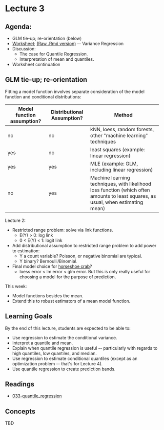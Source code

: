 # Lecture 3

## Agenda:

- GLM tie-up; re-orientation (below)
- [Worksheet](https://ubc-mds.github.io/DSCI_562/lec3/worksheet.nb.html);  [(Raw .Rmd version)](https://raw.githubusercontent.com/UBC-MDS/DSCI_562/master/lec3/worksheet.Rmd) -- Variance Regression
- Discussion: 
    - The case for Quantile Regression. 
    - Interpretation of mean and quantiles.
- Worksheet continuation

## GLM tie-up; re-orientation

Fitting a model function involves separate consideration of the model function and conditional distributions:

| Model function assumption? | Distributional Assumption? | Method |
|----|----|----|
| no | no | kNN, loess, random forests, other "machine learning" techniques |
| yes | no | least squares (example: linear regression) |
| yes | yes | MLE (example: GLM, including linear regression) |
| no | yes | Machine learning techniques, with likelihood loss function (which often amounts to least squares, as usual, when estimating mean) |

Lecture 2: 

- Restricted range problem: solve via link functions.
    - E(Y) > 0: log link
    - 0 < E(Y) < 1: logit link
- Add distributional assumption to restricted range problem to add power to estimation:
    - Y a count variable? Poisson, or negative binomial are typical.
    - Y binary? Bernoulli/Binomial.
- Final model choice for [horseshoe crab](https://ubc-mds.github.io/DSCI_562/lec2/case_study.nb.html)?
	- loess error < lm error < glm error. But this is only really useful for choosing a model for the purpose of prediction.

This week:

- Model functions besides the mean.
- Extend this to robust estimators of a mean model function.


## Learning Goals

By the end of this lecture, students are expected to be able to:

- Use regression to estimate the conditional variance.
- Interpret a quantile and mean.
- Explain when quantile regression is useful -- particularly with regards to high quantiles, low quantiles, and median.
- Use regression to estimate conditional quantiles (except as an optimization problem -- that's for Lecture 4).
- Use quantile regression to create prediction bands.

## Readings

- [033-quantile_regression](./033-quantile_regression.html)

## Concepts

TBD